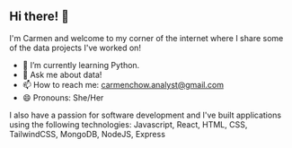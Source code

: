 ## Hi there! 👋

I'm Carmen and welcome to my corner of the internet where I share some of the data projects I've worked on!

- 🌱 I’m currently learning Python.
- 💬 Ask me about data!
- 📫 How to reach me: carmenchow.analyst@gmail.com
- 😄 Pronouns: She/Her


I also have a passion for software development and I've built applications using the following technologies: Javascript, React, HTML, CSS, TailwindCSS, MongoDB, NodeJS, Express




 
